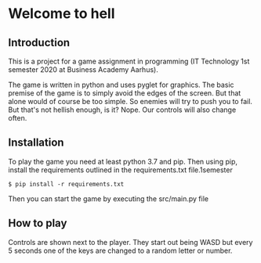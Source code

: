 # Welcome to hell

## Introduction

This is a project for a game assignment in programming (IT Technology 1st semester 2020 at Business Academy Aarhus).

The game is written in python and uses pyglet for graphics.
The basic premise of the game is to simply avoid the edges of the screen.
But that alone would of course be too simple. So enemies will try to push you to fail.
But that's not hellish enough, is it? Nope. Our controls will also change often.

## Installation

To play the game you need at least python 3.7 and pip. Then using pip, install the requirements outlined in the requirements.txt file.1semester

`$ pip install -r requirements.txt`

Then you can start the game by executing the src/main.py file

## How to play

Controls are shown next to the player. They start out being WASD but every 5 seconds one of the keys are changed to a random letter or number.

